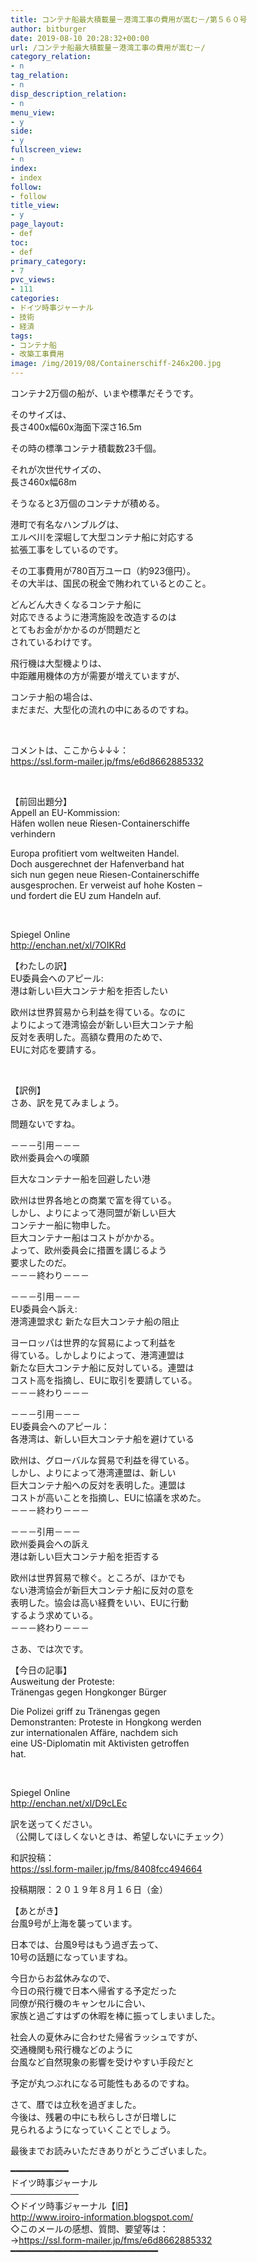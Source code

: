 ```yaml
---
title: コンテナ船最大積載量－港湾工事の費用が嵩む－/第５６０号
author: bitburger
date: 2019-08-10 20:28:32+00:00
url: /コンテナ船最大積載量－港湾工事の費用が嵩む－/
category_relation:
- n
tag_relation:
- n
disp_description_relation:
- n
menu_view:
- y
side:
- y
fullscreen_view:
- n
index:
- index
follow:
- follow
title_view:
- y
page_layout:
- def
toc:
- def
primary_category:
- 7
pvc_views:
- 111
categories:
- ドイツ時事ジャーナル
- 技術
- 経済
tags:
- コンテナ船
- 改築工事費用
image: /img/2019/08/Containerschiff-246x200.jpg
---
```

コンテナ2万個の船が、いまや標準だそうです。

そのサイズは、  
長さ400x幅60x海面下深さ16.5m

その時の標準コンテナ積載数23千個。

それが次世代サイズの、  
長さ460x幅68m

そうなると3万個のコンテナが積める。

港町で有名なハンブルグは、  
エルベ川を深堀して大型コンテナ船に対応する  
拡張工事をしているのです。

その工事費用が780百万ユーロ（約923億円）。  
その大半は、国民の税金で賄われているとのこと。

どんどん大きくなるコンテナ船に  
対応できるように港湾施設を改造するのは  
とてもお金がかかるのが問題だと  
されているわけです。

飛行機は大型機よりは、  
中距離用機体の方が需要が増えていますが、

コンテナ船の場合は、  
まだまだ、大型化の流れの中にあるのですね。

&nbsp;

コメントは、ここから↓↓↓：  
<https://ssl.form-mailer.jp/fms/e6d8662885332>

&nbsp;

【前回出題分】  
Appell an EU-Kommission:  
Häfen wollen neue Riesen-Containerschiffe  
verhindern

Europa profitiert vom weltweiten Handel.  
Doch ausgerechnet der Hafenverband hat  
sich nun gegen neue Riesen-Containerschiffe  
ausgesprochen. Er verweist auf hohe Kosten &#8211;  
und fordert die EU zum Handeln auf.

&nbsp;

Spiegel Online  
<http://enchan.net/xl/7OIKRd>

【わたしの訳】  
EU委員会へのアピール:  
港は新しい巨大コンテナ船を拒否したい

欧州は世界貿易から利益を得ている。なのに  
よりによって港湾協会が新しい巨大コンテナ船  
反対を表明した。高額な費用のためで、  
EUに対応を要請する。

&nbsp;

【訳例】  
さあ、訳を見てみましょう。

問題ないですね。

－－－引用－－－  
欧州委員会への嘆願

巨大なコンテナー船を回避したい港

欧州は世界各地との商業で富を得ている。  
しかし、よりによって港同盟が新しい巨大  
コンテナー船に物申した。  
巨大コンテナー船はコストがかかる。  
よって、欧州委員会に措置を講じるよう  
要求したのだ。  
－－－終わり－－－

－－－引用－－－  
EU委員会へ訴え:  
港湾連盟求む 新たな巨大コンテナ船の阻止

ヨーロッパは世界的な貿易によって利益を  
得ている。しかしよりによって、港湾連盟は  
新たな巨大コンテナ船に反対している。連盟は  
コスト高を指摘し、EUに取引を要請している。  
－－－終わり－－－

－－－引用－－－  
EU委員会へのアピール：  
各港湾は、新しい巨大コンテナ船を避けている

欧州は、グローバルな貿易で利益を得ている。  
しかし、よりによって港湾連盟は、新しい  
巨大コンテナ船への反対を表明した。連盟は  
コストが高いことを指摘し、EUに協議を求めた。  
－－－終わり－－－

－－－引用－－－  
欧州委員会への訴え  
港は新しい巨大コンテナ船を拒否する

欧州は世界貿易で稼ぐ。ところが、ほかでも  
ない港湾協会が新巨大コンテナ船に反対の意を  
表明した。協会は高い経費をいい、EUに行動  
するよう求めている。  
－－－終わり－－－

さあ、では次です。

【今日の記事】  
Ausweitung der Proteste:  
Tränengas gegen Hongkonger Bürger

Die Polizei griff zu Tränengas gegen  
Demonstranten: Proteste in Hongkong werden  
zur internationalen Affäre, nachdem sich  
eine US-Diplomatin mit Aktivisten getroffen  
hat.

&nbsp;

Spiegel Online  
<http://enchan.net/xl/D9cLEc>

訳を送ってください。  
（公開してほしくないときは、希望しないにチェック）

和訳投稿：  
 <https://ssl.form-mailer.jp/fms/8408fcc494664>

投稿期限：２０１９年８月１６日（金）

【あとがき】  
台風9号が上海を襲っています。

日本では、台風9号はもう過ぎ去って、  
10号の話題になっていますね。

今日からお盆休みなので、  
今日の飛行機で日本へ帰省する予定だった  
同僚が飛行機のキャンセルに合い、  
家族と過ごすはずの休暇を棒に振ってしまいました。

社会人の夏休みに合わせた帰省ラッシュですが、  
交通機関も飛行機などのように  
台風など自然現象の影響を受けやすい手段だと

予定が丸つぶれになる可能性もあるのですね。

さて、暦では立秋を過ぎました。  
今後は、残暑の中にも秋らしさが日増しに  
見られるようになっていくことでしょう。

  
最後までお読みいただきありがとうございました。

━━━━━━━━━━━  
ドイツ時事ジャーナル  
───────────  
◇ドイツ時事ジャーナル【旧】  
<http://www.iroiro-information.blogspot.com/>  
◇このメールの感想、質問、要望等は：  
-><https://ssl.form-mailer.jp/fms/e6d8662885332>  
━━━━━━━━━━━━━━━━━━━━━━━━━━━━